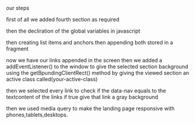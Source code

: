 
our steps

first of all we added fourth section as required 

then the decliration of the global variables in javascript

then creating list items and anchors then appending both stored in a fragment

now we have our links appended in the screen then we added a addEventListener() to the window to give the selected section background using the getBpundingClientRect() method by giving the viewed section an active class called(your-active-class) 

then we selected every link to check if the data-nav equals to the textcontent of the links if true give that link a gray background

then we used media query to make the landing page responsive with phones,tablets,desktops.
